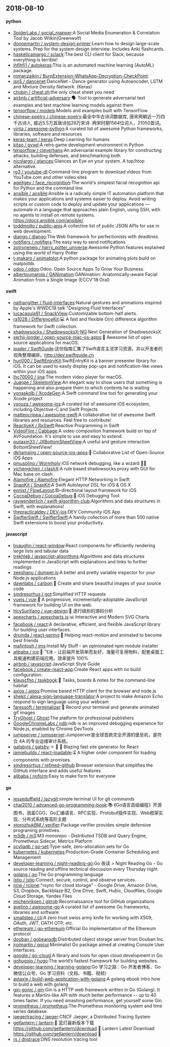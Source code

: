 ## 2018-08-10

#### python
* [SpiderLabs / social_mapper](https://github.com/SpiderLabs/social_mapper):A Social Media Enumeration & Correlation Tool by Jacob Wilkin(Greenwolf)
* [donnemartin / system-design-primer](https://github.com/donnemartin/system-design-primer):Learn how to design large-scale systems. Prep for the system design interview. Includes Anki flashcards.
* [haskellcamargo / sclack](https://github.com/haskellcamargo/sclack):The best CLI client for Slack, because everything is terrible!
* [jhfjhfj1 / autokeras](https://github.com/jhfjhfj1/autokeras):This is an automated machine learning (AutoML) package.
* [romanzaikin / BurpExtension-WhatsApp-Decryption-CheckPoint](https://github.com/romanzaikin/BurpExtension-WhatsApp-Decryption-CheckPoint):
* [jsn5 / dancenet](https://github.com/jsn5/dancenet):DanceNet - Dance generator using Autoencoder, LSTM and Mixture Density Network. (Keras)
* [chubin / cheat.sh](https://github.com/chubin/cheat.sh):the only cheat sheet you need
* [airbnb / artificial-adversary](https://github.com/airbnb/artificial-adversary):🗣️
Tool to generate adversarial text examples and test machine learning models against them
* [tensorflow / models](https://github.com/tensorflow/models):Models and examples built with TensorFlow
* [chinese-poetry / chinese-poetry](https://github.com/chinese-poetry/chinese-poetry):最全中华古诗词数据库, 唐宋两朝近一万四千古诗人, 接近5.5万首唐诗加26万宋诗. 两宋时期1564位词人，21050首词。
* [vinta / awesome-python](https://github.com/vinta/awesome-python):A curated list of awesome Python frameworks, libraries, software and resources
* [keras-team / keras](https://github.com/keras-team/keras):Deep Learning for humans
* [kitao / pyxel](https://github.com/kitao/pyxel):A retro game development environment in Python
* [tensorflow / cleverhans](https://github.com/tensorflow/cleverhans):An adversarial example library for constructing attacks, building defenses, and benchmarking both
* [nicolargo / glances](https://github.com/nicolargo/glances):Glances an Eye on your system. A top/htop alternative.
* [rg3 / youtube-dl](https://github.com/rg3/youtube-dl):Command-line program to download videos from YouTube.com and other video sites
* [ageitgey / face_recognition](https://github.com/ageitgey/face_recognition):The world's simplest facial recognition api for Python and the command line
* [ansible / ansible](https://github.com/ansible/ansible):Ansible is a radically simple IT automation platform that makes your applications and systems easier to deploy. Avoid writing scripts or custom code to deploy and update your applications — automate in a language that approaches plain English, using SSH, with no agents to install on remote systems. https://docs.ansible.com/ansible/
* [toddmotto / public-apis](https://github.com/toddmotto/public-apis):A collective list of public JSON APIs for use in web development.
* [django / django](https://github.com/django/django):The Web framework for perfectionists with deadlines.
* [notifiers / notifiers](https://github.com/notifiers/notifiers):The easy way to send notifications
* [zotroneneis / harry_potter_universe](https://github.com/zotroneneis/harry_potter_universe):Awesome Python features explained using the world of Harry Potter
* [t-makaro / animatplot](https://github.com/t-makaro/animatplot):A python package for animating plots build on matplotlib.
* [odoo / odoo](https://github.com/odoo/odoo):Odoo. Open Source Apps To Grow Your Business.
* [albertpumarola / GANimation](https://github.com/albertpumarola/GANimation):GANimation: Anatomically-aware Facial Animation from a Single Image (ECCV'18 Oral)

#### swift
* [nathangitter / fluid-interfaces](https://github.com/nathangitter/fluid-interfaces):Natural gestures and animations inspired by Apple's WWDC18 talk "Designing Fluid Interfaces"
* [lucacasula91 / SnackView](https://github.com/lucacasula91/SnackView):Customizable bottom-half alerts.
* [ra1028 / DifferenceKit](https://github.com/ra1028/DifferenceKit):💻
A fast and flexible O(n) difference algorithm framework for Swift collection.
* [shadowsocks / ShadowsocksX-NG](https://github.com/shadowsocks/ShadowsocksX-NG):Next Generation of ShadowsocksX
* [serhii-londar / open-source-mac-os-apps](https://github.com/serhii-londar/open-source-mac-os-apps):🚀
Awesome list of open source applications for macOS.
* [ipader / SwiftGuide](https://github.com/ipader/SwiftGuide):这份指南汇集了Swift语言主流学习资源，并以开发者的视角整理编排。http://dev.swiftguide.cn
* [huri000 / SwiftEntryKit](https://github.com/huri000/SwiftEntryKit):SwiftEntryKit is a banner presenter library for iOS. It can be used to easily display pop-ups and notification-like views within your iOS apps.
* [lhc70000 / iina](https://github.com/lhc70000/iina):The modern video player for macOS.
* [Juanpe / SkeletonView](https://github.com/Juanpe/SkeletonView):An elegant way to show users that something is happening and also prepare them to which contents he is waiting
* [yonaskolb / XcodeGen](https://github.com/yonaskolb/XcodeGen):A Swift command line tool for generating your Xcode project
* [vsouza / awesome-ios](https://github.com/vsouza/awesome-ios):A curated list of awesome iOS ecosystem, including Objective-C and Swift Projects
* [matteocrippa / awesome-swift](https://github.com/matteocrippa/awesome-swift):A collaborative list of awesome Swift libraries and resources. Feel free to contribute!
* [ReactiveX / RxSwift](https://github.com/ReactiveX/RxSwift):Reactive Programming in Swift
* [VideoFlint / Cabbage](https://github.com/VideoFlint/Cabbage):A video composition framework build on top of AVFoundation. It's simple to use and easy to extend.
* [pujiaxin33 / JXBottomSheetView](https://github.com/pujiaxin33/JXBottomSheetView):A useful and gesture interaction BottomSheetView!
* [dkhamsing / open-source-ios-apps](https://github.com/dkhamsing/open-source-ios-apps):📱
Collaborative List of Open-Source iOS Apps
* [pmusolino / Wormholy](https://github.com/pmusolino/Wormholy):iOS network debugging, like a wizard 🧙‍♂️
* [yichengchen / clashX](https://github.com/yichengchen/clashX):A rule based shadowsocks proxy with GUI for Mac base on clash.
* [Alamofire / Alamofire](https://github.com/Alamofire/Alamofire):Elegant HTTP Networking in Swift
* [SnapKit / SnapKit](https://github.com/SnapKit/SnapKit):A Swift Autolayout DSL for iOS & OS X
* [eonist / FlowLayout](https://github.com/eonist/FlowLayout):Bi-directional layout framework for iOS
* [CocoaDebug / CocoaDebug](https://github.com/CocoaDebug/CocoaDebug):🚀
iOS Debugging Tool
* [raywenderlich / swift-algorithm-club](https://github.com/raywenderlich/swift-algorithm-club):Algorithms and data structures in Swift, with explanations!
* [thepracticaldev / DEV-ios](https://github.com/thepracticaldev/DEV-ios):DEV Community iOS App
* [SwifterSwift / SwifterSwift](https://github.com/SwifterSwift/SwifterSwift):A handy collection of more than 500 native Swift extensions to boost your productivity.

#### javascript
* [bvaughn / react-window](https://github.com/bvaughn/react-window):React components for efficiently rendering large lists and tabular data
* [trekhleb / javascript-algorithms](https://github.com/trekhleb/javascript-algorithms):Algorithms and data structures implemented in JavaScript with explanations and links to further readings
* [zeeshanu / dumper.js](https://github.com/zeeshanu/dumper.js):A better and pretty variable inspector for your Node.js applications
* [dawnlabs / carbon](https://github.com/dawnlabs/carbon):🎨
Create and share beautiful images of your source code
* [sindresorhus / got](https://github.com/sindresorhus/got):Simplified HTTP requests
* [vuejs / vue](https://github.com/vuejs/vue):🖖
A progressive, incrementally-adoptable JavaScript framework for building UI on the web.
* [HcySunYang / vue-design](https://github.com/HcySunYang/vue-design):📖
逐行级别的源码分析
* [apexcharts / apexcharts.js](https://github.com/apexcharts/apexcharts.js):📊
Interactive and Modern SVG Charts
* [facebook / react](https://github.com/facebook/react):A declarative, efficient, and flexible JavaScript library for building user interfaces.
* [drcmda / react-spring](https://github.com/drcmda/react-spring):🙌
Helping react-motion and animated to become best friends
* [mafintosh / ims](https://github.com/mafintosh/ims):Install My Stuff - an opinionated npm module installer
* [alibaba / ice](https://github.com/alibaba/ice):🚀
飞冰 - 让前端开发简单而友好，海量可复用物料，配套桌面工具极速构建前端应用，效率提升 100%
* [airbnb / javascript](https://github.com/airbnb/javascript):JavaScript Style Guide
* [facebook / create-react-app](https://github.com/facebook/create-react-app):Create React apps with no build configuration.
* [klauscfhq / taskbook](https://github.com/klauscfhq/taskbook):📓
Tasks, boards & notes for the command-line habitat
* [axios / axios](https://github.com/axios/axios):Promise based HTTP client for the browser and node.js
* [shekit / alexa-sign-language-translator](https://github.com/shekit/alexa-sign-language-translator):A project to make Amazon Echo respond to sign language using your webcam
* [faressoft / terminalizer](https://github.com/faressoft/terminalizer):🦄
Record your terminal and generate animated gif images
* [TryGhost / Ghost](https://github.com/TryGhost/Ghost):The platform for professional publishers
* [GoogleChromeLabs / ndb](https://github.com/GoogleChromeLabs/ndb):ndb is an improved debugging experience for Node.js, enabled by Chrome DevTools
* [jumpserver / jumpserver](https://github.com/jumpserver/jumpserver):Jumpserver是全球首款完全开源的堡垒机，是符合 4A 的专业运维审计系统。
* [gatsbyjs / gatsby](https://github.com/gatsbyjs/gatsby):⚛️
📄
🚀
Blazing fast site generator for React
* [jamiebuilds / react-loadable](https://github.com/jamiebuilds/react-loadable):⏳
A higher order component for loading components with promises.
* [sindresorhus / refined-github](https://github.com/sindresorhus/refined-github):Browser extension that simplifies the GitHub interface and adds useful features
* [alibaba / noform](https://github.com/alibaba/noform):Easy to make form for everyone

#### go
* [jesseduffield / lazygit](https://github.com/jesseduffield/lazygit):simple terminal UI for git commands
* [chai2010 / advanced-go-programming-book](https://github.com/chai2010/advanced-go-programming-book):📚
《Go语言高级编程》开源图书，涵盖CGO、Go汇编语言、RPC实现、Protobuf插件实现、Web框架实现、分布式系统等高阶主题
* [storozhukBM / verifier](https://github.com/storozhukBM/verifier):Package verifier provides simple defensive programing primitives.
* [m3db / m3](https://github.com/m3db/m3):M3 monorepo - Distributed TSDB and Query Engine, Prometheus Sidecar, Metrics Platform
* [scylladb / go-set](https://github.com/scylladb/go-set):Type-safe, zero-allocation sets for Go
* [kubernetes / kubernetes](https://github.com/kubernetes/kubernetes):Production-Grade Container Scheduling and Management
* [developer-learning / night-reading-go](https://github.com/developer-learning/night-reading-go):Go 夜读 > Night Reading Go - Go source reading and offline technical discussion every Thursday night.
* [golang / go](https://github.com/golang/go):The Go programming language
* [istio / istio](https://github.com/istio/istio):Connect, secure, control, and observe services.
* [ncw / rclone](https://github.com/ncw/rclone):"rsync for cloud storage" - Google Drive, Amazon Drive, S3, Dropbox, Backblaze B2, One Drive, Swift, Hubic, Cloudfiles, Google Cloud Storage, Yandex Files
* [michenriksen / gitrob](https://github.com/michenriksen/gitrob):Reconnaissance tool for GitHub organizations
* [avelino / awesome-go](https://github.com/avelino/awesome-go):A curated list of awesome Go frameworks, libraries and software
* [smallstep / cli](https://github.com/smallstep/cli):A zero trust swiss army knife for working with X509, OAuth, JWT, OATH OTP, etc.
* [ethereum / go-ethereum](https://github.com/ethereum/go-ethereum):Official Go implementation of the Ethereum protocol
* [douban / gobeansdb](https://github.com/douban/gobeansdb):Distributed object storage server from Douban Inc.
* [jroimartin / gocui](https://github.com/jroimartin/gocui):Minimalist Go package aimed at creating Console User Interfaces.
* [google / go-cloud](https://github.com/google/go-cloud):A library and tools for open cloud development in Go.
* [gohugoio / hugo](https://github.com/gohugoio/hugo):The world’s fastest framework for building websites.
* [developer-learning / learning-golang](https://github.com/developer-learning/learning-golang):Go 学习之路：Go 开发者博客、Go 微信公众号、Go 学习资料（文档、书籍、视频）
* [astaxie / build-web-application-with-golang](https://github.com/astaxie/build-web-application-with-golang):A golang ebook intro how to build a web with golang
* [gin-gonic / gin](https://github.com/gin-gonic/gin):Gin is a HTTP web framework written in Go (Golang). It features a Martini-like API with much better performance -- up to 40 times faster. If you need smashing performance, get yourself some Gin.
* [prometheus / prometheus](https://github.com/prometheus/prometheus):The Prometheus monitoring system and time series database.
* [jaegertracing / jaeger](https://github.com/jaegertracing/jaeger):CNCF Jaeger, a Distributed Tracing System
* [getlantern / lantern](https://github.com/getlantern/lantern):🔴
蓝灯最新版本下载 https://github.com/getlantern/download
🔴
Lantern Latest Download https://github.com/getlantern/download
🔴
* [rs / dnstrace](https://github.com/rs/dnstrace):DNS resolution tracing tool
